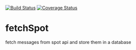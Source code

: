 [![Build Status](https://travis-ci.org/fjellfly/fetchSpot.svg?branch=master)](https://travis-ci.org/fjellfly/fetchSpot)
[![Coverage Status](https://coveralls.io/repos/github/fjellfly/fetchSpot/badge.svg?branch=master)](https://coveralls.io/github/fjellfly/fetchSpot?branch=master)

# fetchSpot
fetch messages from spot api and store them in a database
